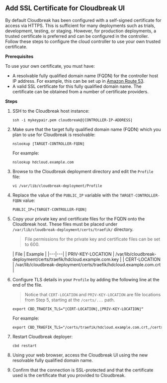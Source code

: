## Add SSL Certificate for Cloudbreak UI 

By default Cloudbreak has been configured with a self-signed certificate for access via HTTPS. This is sufficient for many deployments such as trials, development, testing, or staging. However, for production deployments, a trusted certificate is preferred and can be configured in the controller. Follow these steps to configure the cloud controller to use your own trusted certificate. 

**Prerequisites**

To use your own certificate, you must have:

* A resolvable fully qualified domain name (FQDN) for the controller host IP address. For example, this can be set up in [Amazon Route 53](https://aws.amazon.com/documentation/route53/).  
* A valid SSL certificate for this fully qualified domain name. The certificate can be obtained from a number of certificate providers.  

**Steps**

1. SSH to the Cloudbreak host instance:

    <pre><small>ssh -i mykeypair.pem cloudbreak@[CONTROLLER-IP-ADDRESS]</small></pre>
    
2. Make sure that the target fully qualified domain name (FQDN) which you plan to use for Cloudbreak is resolvable:

    <pre><small>nslookup [TARGET-CONTROLLER-FQDN]</small></pre>
    
    For example:

    <pre><small>nslookup hdcloud.example.com</small></pre>
    
3. Browse to the Cloudbreak deployment directory and edit the `Profile` file:

    <pre><small>vi /var/lib/cloudbreak-deployment/Profile</small></pre>
    
4. Replace the value of the `PUBLIC_IP` variable with the `TARGET-CONTROLLER-FQDN` value:

    <pre><small>PUBLIC_IP=[TARGET-CONTROLLER-FQDN]</small></pre>
    
5. Copy your private key and certificate files for the FQDN onto the Cloudbreak host. These files must be placed under `/var/lib/cloudbreak-deployment/certs/traefik/` directory.

    > File permissions for the private key and certificate files can be set to 600.

    | File | Example |
|---|---|
| PRIV-KEY-LOCATION	| /var/lib/cloudbreak-deployment/certs/traefik/hdcloud.example.com.key |
| CERT-LOCATION	| /var/lib/cloudbreak-deployment/certs/traefik/hdcloud.example.com.crt |

6. Configure TLS details in your `Profile` by adding the following line at the end of the file.

    > Notice that `CERT-LOCATION` and `PRIV-KEY-LOCATION` are file locations from Step 5, starting at the `/certs/...` path.

    <pre><small>export CBD_TRAEFIK_TLS=”[CERT-LOCATION],[PRIV-KEY-LOCATION]”</small></pre>
    
    For example:

    <pre><small>export CBD_TRAEFIK_TLS="/certs/traefik/hdcloud.example.com.crt,/certs/traefik/hdcloud.example.com.key"</small></pre>
    
7. Restart Cloudbreak deployer:

    <pre><small>cbd restart</small></pre>
    
8. Using your web browser, access the Cloudbreak UI using the new resolvable fully qualified domain name.

9. Confirm that the connection is SSL-protected and that the certificate used is the certificate that you provided to Cloudbreak.


